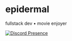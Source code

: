 # epidermal

fullstack dev • movie enjoyer

[![Discord Presence](https://lanyard.cnrad.dev/api/1005856471122198558)](https://discord.com/users/1005856471122198558)
